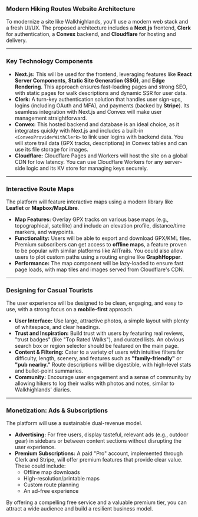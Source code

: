 ### **Modern Hiking Routes Website Architecture**

To modernize a site like Walkhighlands, you'll use a modern web stack and a fresh UI/UX. The proposed architecture includes a **Next.js** frontend, **Clerk** for authentication, a **Convex** backend, and **Cloudflare** for hosting and delivery.

---

### **Key Technology Components**

* **Next.js:** This will be used for the frontend, leveraging features like **React Server Components**, **Static Site Generation (SSG)**, and **Edge Rendering**. This approach ensures fast-loading pages and strong SEO, with static pages for walk descriptions and dynamic SSR for user data.
* **Clerk:** A turn-key authentication solution that handles user sign-ups, logins (including OAuth and MFA), and payments (backed by **Stripe**). Its seamless integration with Next.js and Convex will make user management straightforward.
* **Convex:** This hosted backend and database is an ideal choice, as it integrates quickly with Next.js and includes a built-in `<ConvexProviderWithClerk>` to link user logins with backend data. You will store trail data (GPX tracks, descriptions) in Convex tables and can use its file storage for images.
* **Cloudflare:** Cloudflare Pages and Workers will host the site on a global CDN for low latency. You can use Cloudflare Workers for any server-side logic and its KV store for managing keys securely.

---

### **Interactive Route Maps**

The platform will feature interactive maps using a modern library like **Leaflet** or **Mapbox/MapLibre**.

* **Map Features:** Overlay GPX tracks on various base maps (e.g., topographical, satellite) and include an elevation profile, distance/time markers, and waypoints.
* **Functionality:** Users will be able to export and download GPX/KML files. Premium subscribers can get access to **offline maps**, a feature proven to be popular with similar platforms like AllTrails. You could also allow users to plot custom paths using a routing engine like **GraphHopper**.
* **Performance:** The map component will be lazy-loaded to ensure fast page loads, with map tiles and images served from Cloudflare's CDN.

---

### **Designing for Casual Tourists**

The user experience will be designed to be clean, engaging, and easy to use, with a strong focus on a **mobile-first** approach.

* **User Interface:** Use large, attractive photos, a simple layout with plenty of whitespace, and clear headings.
* **Trust and Inspiration:** Build trust with users by featuring real reviews, "trust badges" (like "Top Rated Walks"), and curated lists. An obvious search box or region selector should be featured on the main page.
* **Content & Filtering:** Cater to a variety of users with intuitive filters for difficulty, length, scenery, and features such as **"family-friendly"** or **"pub nearby."** Route descriptions will be digestible, with high-level stats and bullet-point summaries.
* **Community:** Encourage user engagement and a sense of community by allowing hikers to log their walks with photos and notes, similar to Walkhighlands' diaries.

---

### **Monetization: Ads & Subscriptions**

The platform will use a sustainable dual-revenue model.

* **Advertising:** For free users, display tasteful, relevant ads (e.g., outdoor gear) in sidebars or between content sections without disrupting the user experience.
* **Premium Subscriptions:** A paid "Pro" account, implemented through Clerk and Stripe, will offer premium features that provide clear value. These could include:
    * Offline map downloads
    * High-resolution/printable maps
    * Custom route planning
    * An ad-free experience

By offering a compelling free service and a valuable premium tier, you can attract a wide audience and build a resilient business model.